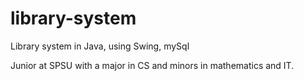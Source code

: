 # library-system
Library system in Java, using Swing, mySql

Junior at SPSU with a major in CS and minors in mathematics and IT. 
